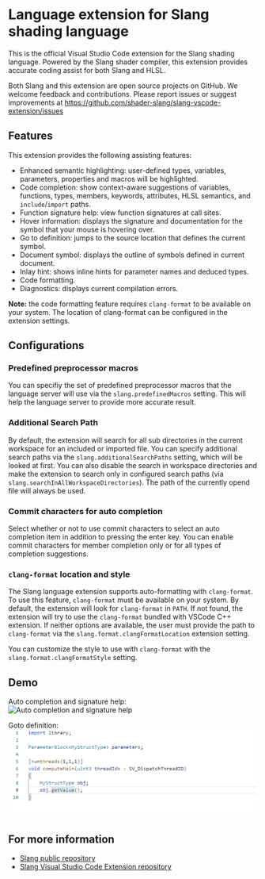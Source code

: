 # Language extension for Slang shading language

This is the official Visual Studio Code extension for the Slang shading language. Powered by the Slang shader compiler, this extension provides accurate coding assist for both Slang and HLSL.

Both Slang and this extension are open source projects on GitHub. We welcome feedback and contributions. Please report issues or suggest improvements at https://github.com/shader-slang/slang-vscode-extension/issues


## Features

This extension provides the following assisting features:
- Enhanced semantic highlighting: user-defined types, variables, parameters, properties and macros will be highlighted.
- Code completion: show context-aware suggestions of variables, functions, types, members, keywords, attributes, HLSL semantics, and `include`/`import` paths.
- Function signature help: view function signatures at call sites.
- Hover information: displays the signature and documentation for the symbol that your mouse is hovering over.
- Go to definition: jumps to the source location that defines the current symbol.
- Document symbol: displays the outline of symbols defined in current document.
- Inlay hint: shows inline hints for parameter names and deduced types.
- Code formatting.
- Diagnostics: displays current compilation errors.

**Note:** the code formatting feature requires `clang-format` to be available on your system. The location of clang-format can be configured in the extension settings.

## Configurations

### Predefined preprocessor macros

You can specifiy the set of predefined preprocessor macros that the language server will use via the `slang.predefinedMacros` setting. This will help the language server to provide more accurate result.

### Additional Search Path

By default, the extension will search for all sub directories in the current workspace for an included or imported file. You can specify additional search paths via the `slang.additionalSearchPaths` setting, which will be looked at first. You can also disable the search in workspace directories and make the extension to search only in configured search paths (via `slang.searchInAllWorkspaceDirectories`). The path of the currently opend file will always be used.

### Commit characters for auto completion

Select whether or not to use commit characters to select an auto completion item in addition to pressing the enter key. You can enable commit characters for member completion only or for all types of completion suggestions.

### `clang-format` location and style
The Slang language extension supports auto-formatting with `clang-format`. To use this feature, `clang-format` must be available on your system. By default, the extension will look for `clang-format` in `PATH`. If not found, the extension will try to use the `clang-format` bundled with VSCode C++ extension. If neither options are available, the user must provide the path to `clang-format` via the `slang.format.clangFormatLocation` extension setting.

You can customize the style to use with `clang-format` with the `slang.format.clangFormatStyle` setting.

## Demo

Auto completion and signature help:  
![Auto completion and signature help](doc/auto-complete.gif)

Goto definition:  
![Goto definition](doc/goto-def.gif)

## For more information

* [Slang public repository](http://github.com/shader-slang/slang)
* [Slang Visual Studio Code Extension repository](https://github.com/shader-slang/slang-vscode-extension)

